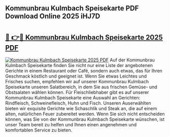 ## Kommunbrau Kulmbach Speisekarte PDF Download Online 2025 iHJ7D

# <h2><a href="http://gcdrhr.nevu.top/?p=Kommunbrau+Kulmbach+Speisekarte">🔗 👉🔴 Kommunbrau Kulmbach Speisekarte 2025 PDF</a></h2>

[![Kommunbrau Kulmbach Speisekarte 2025 PDF](https://i.imgur.com/dBaPXMq.png)](http://gcdrhr.nevu.top/?p=Kommunbrau+Kulmbach+Speisekarte)
Auf der Kommunbrau Kulmbach Speisekarte finden Sie nicht nur eine Liste der angebotenen Gerichte in einem Restaurant oder Café, sondern auch etwas, das für Ihren Geschmack köstlich und geeignet ist. Wenn Sie etwas Leichtes und Frisches suchen, empfehlen wir auf unserer Kommunbrau Kulmbach Speisekarte unseren Salatbereich, in dem Sie aus frischen Gemüse- und Obstsalaten wählen können. Für Fleischliebhaber gibt es auf unserer Kommunbrau Kulmbach Speisekarte eine Auswahl an Gerichten: Rindfleisch, Schweinefleisch, Huhn und Fisch. Unseren Auserwählten bieten wir exquisite Gerichte wie Schaschlik und Steak an, die auf einem alten, natürlichen Feuer zubereitet werden. Wenn Sie sich nicht entscheiden können, was Sie von der Kommunbrau Kulmbach Speisekarte wünschen, ist unser Team bereit zu helfen und Ihnen einen angenehmen und komfortablen Service zu bieten.
